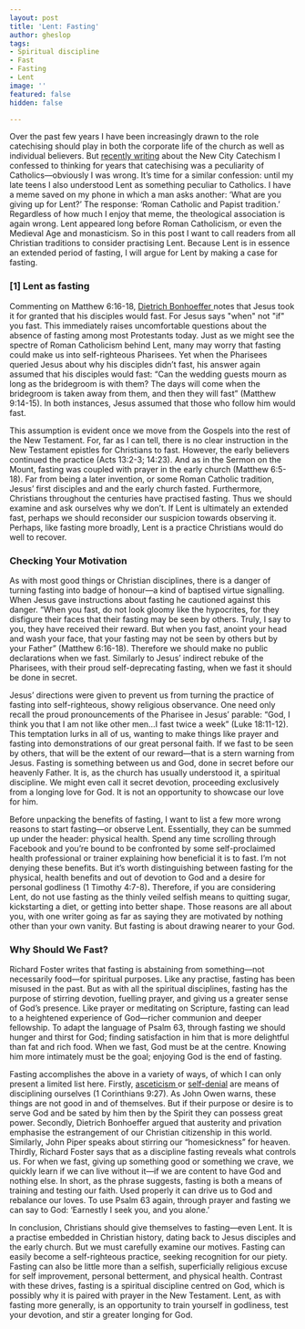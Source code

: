 ```yaml
---
layout: post
title: 'Lent: Fasting'
author: gheslop
tags:
- Spiritual discipline
- Fast
- Fasting
- Lent
image: ''
featured: false
hidden: false

---
```

Over the past few years I have been increasingly drawn to the role catechising should play in both the corporate life of the church as well as individual believers. But [recently writing](https://africa.thegospelcoalition.org/article/the-new-city-catechism-in-africa/ "New City Catechism At TGCA") about the New City Catechism I confessed to thinking for years that catechising was a peculiarity of Catholics—obviously I was wrong. It’s time for a similar confession: until my late teens I also understood Lent as something peculiar to Catholics. I have a meme saved on my phone in which a man asks another: ‘What are you giving up for Lent?’ The response: ‘Roman Catholic and Papist tradition.’ Regardless of how much I enjoy that meme, the theological association is again wrong. Lent appeared long before Roman Catholicism, or even the Medieval Age and monasticism. So in this post I want to call readers from all Christian traditions to consider practising Lent. Because Lent is in essence an extended period of fasting, I will argue for Lent by making a case for fasting.

### **\[1\] Lent as fasting**

Commenting on Matthew 6:16-18, [Dietrich Bonhoeffer ](https://rekindle.co.za/content/bonhoeffer-on-the-cost-of-discipleship/ "The Cost Of Discipleship")notes that Jesus took it for granted that his disciples would fast. For Jesus says "when" not "if" you fast. This immediately raises uncomfortable questions about the absence of fasting among most Protestants today. Just as we might see the spectre of Roman Catholicism behind Lent, many may worry that fasting could make us into self-righteous Pharisees. Yet when the Pharisees queried Jesus about why his disciples didn’t fast, his answer again assumed that his disciples would fast: “Can the wedding guests mourn as long as the bridegroom is with them? The days will come when the bridegroom is taken away from them, and then they will fast” (Matthew 9:14-15). In both instances, Jesus assumed that those who follow him would fast.

This assumption is evident once we move from the Gospels into the rest of the New Testament. For, far as I can tell, there is no clear instruction in the New Testament epistles for Christians to fast. However, the early believers continued the practice (Acts 13:2-3; 14:23). And as in the Sermon on the Mount, fasting was coupled with prayer in the early church (Matthew 6:5-18). Far from being a later invention, or some Roman Catholic tradition, Jesus’ first disciples and and the early church fasted. Furthermore, Christians throughout the centuries have practised fasting. Thus we should examine and ask ourselves why we don’t. If Lent is ultimately an extended fast, perhaps we should reconsider our suspicion towards observing it. Perhaps, like fasting more broadly, Lent is a practice Christians would do well to recover.

### **Checking Your Motivation**

As with most good things or Christian disciplines, there is a danger of turning fasting into badge of honour—a kind of baptised virtue signalling. When Jesus gave instructions about fasting he cautioned against this danger. “When you fast, do not look gloomy like the hypocrites, for they disfigure their faces that their fasting may be seen by others. Truly, I say to you, they have received their reward. But when you fast, anoint your head and wash your face, that your fasting may not be seen by others but by your Father” (Matthew 6:16-18). Therefore we should make no public declarations when we fast. Similarly to Jesus’ indirect rebuke of the Pharisees, with their proud self-deprecating fasting, when we fast it should be done in secret.

Jesus’ directions were given to prevent us from turning the practice of fasting into self-righteous, showy religious observance. One need only recall the proud pronouncements of the Pharisee in Jesus’ parable: “God, I think you that I am not like other men…I fast twice a week” (Luke 18:11-12). This temptation lurks in all of us, wanting to make things like prayer and fasting into demonstrations of our great personal faith. If we fast to be seen by others, that will be the extent of our reward—that is a stern warning from Jesus. Fasting is something between us and God, done in secret before our heavenly Father. It is, as the church has usually understood it, a spiritual discipline. We might even call it secret devotion, proceeding exclusively from a longing love for God. It is not an opportunity to showcase our love for him.

Before unpacking the benefits of fasting, I want to list a few more wrong reasons to start fasting—or observe Lent. Essentially, they can be summed up under the header: physical health. Spend any time scrolling through Facebook and you’re bound to be confronted by some self-proclaimed health professional or trainer explaining how beneficial it is to fast. I’m not denying these benefits. But it’s worth distinguishing between fasting for the physical, health benefits and out of devotion to God and a desire for personal godliness (1 Timothy 4:7-8)**.** Therefore, if you are considering Lent, do not use fasting as the thinly veiled selfish means to quitting sugar, kickstarting a diet, or getting into better shape. Those reasons are all about you, with one writer going as far as saying they are motivated by nothing other than your own vanity. But fasting is about drawing nearer to your God.

### **Why Should We Fast?**

Richard Foster writes that fasting is abstaining from something—not necessarily food—for spiritual purposes. Like any practise, fasting has been misused in the past. But as with all the spiritual disciplines, fasting has the purpose of stirring devotion, fuelling prayer, and giving us a greater sense of God’s presence. Like prayer or meditating on Scripture, fasting can lead to a heightened experience of God—richer communion and deeper fellowship. To adapt the language of Psalm 63, through fasting we should hunger and thirst for God; finding satisfaction in him that is more delightful than fat and rich food. When we fast, God must be at the centre. Knowing him more intimately must be the goal; enjoying God is the end of fasting.

Fasting accomplishes the above in a variety of ways, of which I can only present a limited list here. Firstly, [asceticism ](https://rekindle.co.za/content/john-owen-and-asceticism/ "John Owen On Asceticism")or [self-denial](https://rekindle.co.za/content/unpopular-christianity/ "John Calvin On Self-Denial") are means of disciplining ourselves (1 Corinthians 9:27). As John Owen warns, these things are not good in and of themselves. But if their purpose or desire is to serve God and be sated by him then by the Spirit they can possess great power. Secondly, Dietrich Bonhoeffer argued that austerity and privation emphasise the estrangement of our Christian citizenship in this world. Similarly, John Piper speaks about stirring our “homesickness” for heaven. Thirdly, Richard Foster says that as a discipline fasting reveals what controls us. For when we fast, giving up something good or something we crave, we quickly learn if we can live without it—if we are content to have God and nothing else. In short, as the phrase suggests, fasting is both a means of training and testing our faith. Used properly it can drive us to God and rebalance our loves. To use Psalm 63 again, through prayer and fasting we can say to God: ‘Earnestly I seek you, and you alone.’

In conclusion, Christians should give themselves to fasting—even Lent. It is a practise embedded in Christian history, dating back to Jesus disciples and the early church. But we must carefully examine our motives. Fasting can easily become a self-righteous practice, seeking recognition for our piety. Fasting can also be little more than a selfish, superficially religious excuse for self improvement, personal betterment, and physical health. Contrast with these drives, fasting is a spiritual discipline centred on God, which is possibly why it is paired with prayer in the New Testament. Lent, as with fasting more generally, is an opportunity to train yourself in godliness, test your devotion, and stir a greater longing for God.